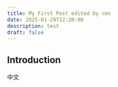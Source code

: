 ```yaml
---
title: My First Post edited by cms
date: 2025-01-29T22:20:00
description: test
draft: false
---
```

## Introduction

中文
